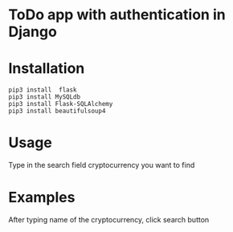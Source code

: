 # ToDo app with authentication in Django

# Installation
```
pip3 install  flask
pip3 install MySQLdb
pip3 install Flask-SQLAlchemy
pip3 install beautifulsoup4

```

# Usage
Type in the search field cryptocurrency you want to find

# Examples
After typing name of the cryptocurrency, click search button
